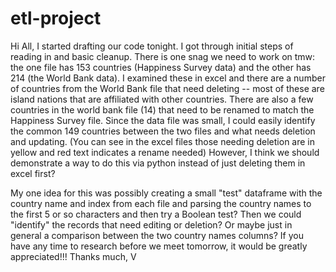 # etl-project
Hi All,
  I started drafting our code tonight. I got through initial steps of reading in and basic cleanup. There is one snag we need to work on tmw: the one file has 153 countries (Happiness Survey data) and the other has 214 (the World Bank data). I examined these in excel and there are a number of countries from the World Bank file that need deleting -- most of these are island nations that are affiliated with other countries. There are also a few countries in the world bank file (14) that need to be renamed to match the Happiness Survey file. Since the data file was small, I could easily identify the common 149 countries between the two files and what needs deletion and updating.  (You can see in the excel files those needing deletion are in yellow and red text indicates a rename needed) However, I think we should demonstrate a way to do this via python instead of just deleting them in excel first? 
  
My one idea for this was possibly creating a small "test" dataframe with the country name and index from each file and parsing the country names to the first 5 or so characters and then try a Boolean test? Then we could "identify" the records that need editing or deletion? Or maybe just in general a comparison between the two country names columns? If you have any time to research before we meet tomorrow, it would be greatly appreciated!!!
Thanks much,
 V
